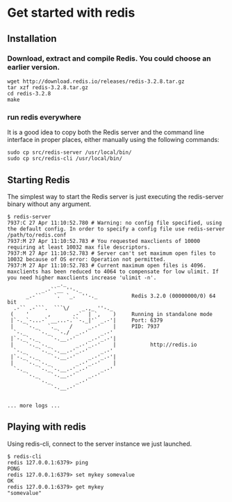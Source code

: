 # Get started with redis

## Installation
### Download, extract and compile Redis. You could choose an earlier version.

```shell
wget http://download.redis.io/releases/redis-3.2.8.tar.gz
tar xzf redis-3.2.8.tar.gz
cd redis-3.2.8
make
```

### run redis everywhere
It is a good idea to copy both the Redis server and the command line interface in proper places, either manually using the following commands:
```shell
sudo cp src/redis-server /usr/local/bin/
sudo cp src/redis-cli /usr/local/bin/
```

## Starting Redis
The simplest way to start the Redis server is just executing the redis-server binary without any argument.
```shell
$ redis-server 
7937:C 27 Apr 11:10:52.780 # Warning: no config file specified, using the default config. In order to specify a config file use redis-server /path/to/redis.conf
7937:M 27 Apr 11:10:52.783 # You requested maxclients of 10000 requiring at least 10032 max file descriptors.
7937:M 27 Apr 11:10:52.783 # Server can't set maximum open files to 10032 because of OS error: Operation not permitted.
7937:M 27 Apr 11:10:52.783 # Current maximum open files is 4096. maxclients has been reduced to 4064 to compensate for low ulimit. If you need higher maxclients increase 'ulimit -n'.
                _._                                                  
           _.-``__ ''-._                                             
      _.-``    `.  `_.  ''-._           Redis 3.2.0 (00000000/0) 64 bit
  .-`` .-```.  ```\/    _.,_ ''-._                                   
 (    '      ,       .-`  | `,    )     Running in standalone mode
 |`-._`-...-` __...-.``-._|'` _.-'|     Port: 6379
 |    `-._   `._    /     _.-'    |     PID: 7937
  `-._    `-._  `-./  _.-'    _.-'                                   
 |`-._`-._    `-.__.-'    _.-'_.-'|                                  
 |    `-._`-._        _.-'_.-'    |           http://redis.io        
  `-._    `-._`-.__.-'_.-'    _.-'                                   
 |`-._`-._    `-.__.-'    _.-'_.-'|                                  
 |    `-._`-._        _.-'_.-'    |                                  
  `-._    `-._`-.__.-'_.-'    _.-'                                   
      `-._    `-.__.-'    _.-'                                       
          `-._        _.-'                                           
              `-.__.-'                                               


... more logs ...
```

## Playing with redis
Using redis-cli, connect to the server instance we just launched.
```shell
$ redis-cli                                                                
redis 127.0.0.1:6379> ping
PONG
redis 127.0.0.1:6379> set mykey somevalue
OK
redis 127.0.0.1:6379> get mykey
"somevalue"
```

